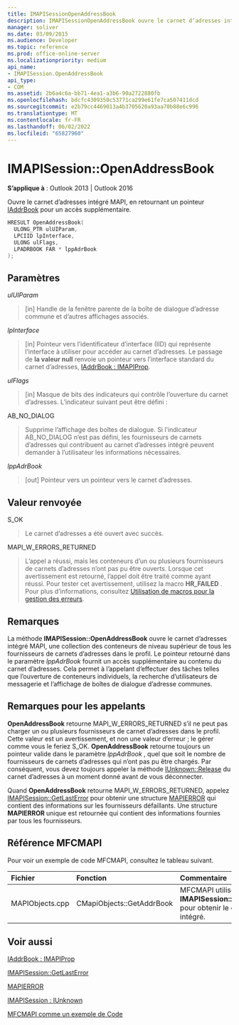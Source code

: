 ```yaml
---
title: IMAPISessionOpenAddressBook
description: IMAPISessionOpenAddressBook ouvre le carnet d’adresses intégré MAPI, en retournant un pointeur IAddrBook pour un accès supplémentaire.
manager: soliver
ms.date: 03/09/2015
ms.audience: Developer
ms.topic: reference
ms.prod: office-online-server
ms.localizationpriority: medium
api_name:
- IMAPISession.OpenAddressBook
api_type:
- COM
ms.assetid: 2b6a4c6a-bb71-4ea1-a3b6-90a2722880fb
ms.openlocfilehash: bdcfc4309350c53771ca299e61fe7ca507411dcd
ms.sourcegitcommit: e2b79cc4469013a4b3705620a93aa70b88e6c996
ms.translationtype: MT
ms.contentlocale: fr-FR
ms.lasthandoff: 06/02/2022
ms.locfileid: "65827960"
---
```

# <a name="imapisessionopenaddressbook"></a>IMAPISession::OpenAddressBook

  
  
**S’applique à** : Outlook 2013 | Outlook 2016 
  
Ouvre le carnet d’adresses intégré MAPI, en retournant un pointeur [IAddrBook](iaddrbookimapiprop.md) pour un accès supplémentaire. 
  
```cpp
HRESULT OpenAddressBook(
  ULONG_PTR ulUIParam,
  LPCIID lpInterface,
  ULONG ulFlags,
  LPADRBOOK FAR * lppAdrBook
);
```

## <a name="parameters"></a>Paramètres

 _ulUIParam_
  
> [in] Handle de la fenêtre parente de la boîte de dialogue d’adresse commune et d’autres affichages associés.
    
 _lpInterface_
  
> [in] Pointeur vers l’identificateur d’interface (IID) qui représente l’interface à utiliser pour accéder au carnet d’adresses. Le passage de **la valeur null** renvoie un pointeur vers l’interface standard du carnet d’adresses, [IAddrBook : IMAPIProp](iaddrbookimapiprop.md). 
    
 _ulFlags_
  
> [in] Masque de bits des indicateurs qui contrôle l’ouverture du carnet d’adresses. L’indicateur suivant peut être défini :
    
AB_NO_DIALOG 
  
> Supprime l’affichage des boîtes de dialogue. Si l’indicateur AB_NO_DIALOG n’est pas défini, les fournisseurs de carnets d’adresses qui contribuent au carnet d’adresses intégré peuvent demander à l’utilisateur les informations nécessaires. 
    
 _lppAdrBook_
  
> [out] Pointeur vers un pointeur vers le carnet d’adresses.
    
## <a name="return-value"></a>Valeur renvoyée

S_OK 
  
> Le carnet d’adresses a été ouvert avec succès.
    
MAPI_W_ERRORS_RETURNED 
  
> L’appel a réussi, mais les conteneurs d’un ou plusieurs fournisseurs de carnets d’adresses n’ont pas pu être ouverts. Lorsque cet avertissement est retourné, l’appel doit être traité comme ayant réussi. Pour tester cet avertissement, utilisez la macro **HR_FAILED** . Pour plus d’informations, consultez [Utilisation de macros pour la gestion des erreurs](using-macros-for-error-handling.md).
    
## <a name="remarks"></a>Remarques

La méthode **IMAPISession::OpenAddressBook** ouvre le carnet d’adresses intégré MAPI, une collection des conteneurs de niveau supérieur de tous les fournisseurs de carnets d’adresses dans le profil. Le pointeur retourné dans le paramètre _lppAdrBook_ fournit un accès supplémentaire au contenu du carnet d’adresses. Cela permet à l’appelant d’effectuer des tâches telles que l’ouverture de conteneurs individuels, la recherche d’utilisateurs de messagerie et l’affichage de boîtes de dialogue d’adresse communes. 
  
## <a name="notes-to-callers"></a>Remarques pour les appelants

 **OpenAddressBook** retourne MAPI_W_ERRORS_RETURNED s’il ne peut pas charger un ou plusieurs fournisseurs de carnet d’adresses dans le profil. Cette valeur est un avertissement, et non une valeur d’erreur ; le gérer comme vous le feriez S_OK. **OpenAddressBook** retourne toujours un pointeur valide dans le paramètre _lppAdrBook_ , quel que soit le nombre de fournisseurs de carnets d’adresses qui n’ont pas pu être chargés. Par conséquent, vous devez toujours appeler la méthode [IUnknown::Release](https://msdn.microsoft.com/library/ms682317%28v=VS.85%29.aspx) du carnet d’adresses à un moment donné avant de vous déconnecter. 
  
Quand **OpenAddressBook** retourne MAPI_W_ERRORS_RETURNED, appelez [IMAPISession::GetLastError](imapisession-getlasterror.md) pour obtenir une structure [MAPIERROR](mapierror.md) qui contient des informations sur les fournisseurs défaillants. Une structure **MAPIERROR** unique est retournée qui contient des informations fournies par tous les fournisseurs. 
  
## <a name="mfcmapi-reference"></a>Référence MFCMAPI

Pour voir un exemple de code MFCMAPI, consultez le tableau suivant.
  
|**Fichier**|**Fonction**|**Commentaire**|
|:-----|:-----|:-----|
|MAPIObjects.cpp  <br/> |CMapiObjects::GetAddrBook  <br/> |MFCMAPI utilise la méthode **IMAPISession::OpenAddressBook** pour obtenir le carnet d’adresses intégré. |
   
## <a name="see-also"></a>Voir aussi



[IAddrBook : IMAPIProp](iaddrbookimapiprop.md)
  
[IMAPISession::GetLastError](imapisession-getlasterror.md)
  
[MAPIERROR](mapierror.md)
  
[IMAPISession : IUnknown](imapisessioniunknown.md)


[MFCMAPI comme un exemple de Code](mfcmapi-as-a-code-sample.md)

